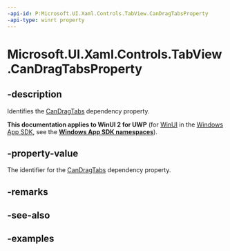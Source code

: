 ```yaml
---
-api-id: P:Microsoft.UI.Xaml.Controls.TabView.CanDragTabsProperty
-api-type: winrt property
---
```


# Microsoft.UI.Xaml.Controls.TabView.CanDragTabsProperty

<!--
public static Windows.UI.Xaml.DependencyProperty CanDragTabsProperty { get; }
-->

## -description

Identifies the [CanDragTabs](tabview_candragtabs.md) dependency property.

**This documentation applies to WinUI 2 for UWP** (for [WinUI](/windows/apps/winui/winui3/) in the [Windows App SDK](/windows/apps/windows-app-sdk/), see the **[Windows App SDK namespaces](/windows/windows-app-sdk/api/winrt/)**).

## -property-value

The identifier for the [CanDragTabs](tabview_candragtabs.md) dependency property.

## -remarks

## -see-also

## -examples

